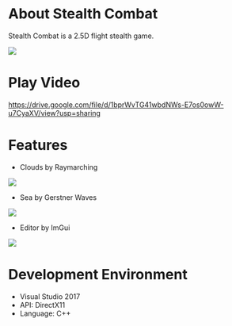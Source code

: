 # About Stealth Combat

Stealth Combat is a 2.5D flight stealth game.

![](https://user-images.githubusercontent.com/52908352/162648349-ed6987ac-ca81-45c6-a883-ba932accb541.png)

# Play Video

https://drive.google.com/file/d/1bprWvTG41wbdNWs-E7os0owW-u7CyaXV/view?usp=sharing

# Features

* Clouds by Raymarching

![](https://user-images.githubusercontent.com/52908352/162648517-7431e81f-08dd-487d-bef1-076b4e987906.png)

* Sea by Gerstner Waves

![](https://user-images.githubusercontent.com/52908352/162648846-8fdf58ac-1c61-467e-9719-195638b1dad7.png)

* Editor by ImGui

![](https://user-images.githubusercontent.com/52908352/162648870-b0abdf44-e4dc-46be-b158-d1d96906bf21.png)

# Development Environment

* Visual Studio 2017
* API: DirectX11
* Language: C++
